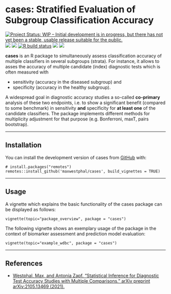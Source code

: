 <!-- README.md is generated from README.Rmd. Please edit that file -->

# cases: Stratified Evaluation of Subgroup Classification Accuracy

<!-- badges: start -->

[![Project Status: WIP – Initial development is in progress, but there
has not yet been a stable, usable release suitable for the
public.](https://www.repostatus.org/badges/latest/wip.svg)](https://www.repostatus.org/#wip)
[![](https://img.shields.io/badge/devel%20version-0.1.0.0000-blue.svg)](https://github.com/maxwestphal/cases)
[![](https://www.r-pkg.org/badges/version/cases?color=orange)](https://cran.r-project.org/package=cases)
[![R build
status](https://github.com/maxwestphal/cases/workflows/R-CMD-check/badge.svg)](https://github.com/maxwestphal/cases/actions)
[![](https://app.codecov.io/gh/maxwestphal/cases/branch/main/graph/badge.svg)](https://app.codecov.io/gh/maxwestphal/cases)
[![](https://img.shields.io/badge/preprint-arXiv-gold.svg)](https://arxiv.org/abs/2105.13469)
<!-- badges: end -->

**cases** is an R package to simultaneously assess classification
accuracy of multiple classifiers in several subgroups (strata). For
instance, it allows to asses the accuracy of multiple candidate (index)
diagnostic tests which is often measured with

-   sensitivity (accuracy in the diseased subgroup) and
-   specificity (accuracy in the healthy subgroup).

A widespread goal in diagnostic accuracy studies a so-called
**co-primary** analysis of these two endpoints, i.e. to show a
significant benefit (compared to some benchmark) in sensitivity **and**
specificity for **at least one** of the candidate classifiers. The
package implements different methods for multiplicity adjustment for
that purpose (e.g. Bonferroni, maxT, pairs bootstrap).

------------------------------------------------------------------------

## Installation

You can install the development version of cases from
[GitHub](https://github.com/) with:

    # install.packages("remotes")
    remotes::install_github('maxwestphal/cases', build_vignettes = TRUE)

------------------------------------------------------------------------

## Usage

A vignette which explains the basic functionality of the cases package
can be displayed as follows:

    vignette(topic="package_overview", package = "cases")

The following vignette shows an exemplary usage of the package in the
context of biomarker assessment and prediction model evaluation:

    vignette(topic="example_wdbc", package = "cases")

------------------------------------------------------------------------

## References

-   [Westphal, Max, and Antonia Zapf. “Statistical Inference for
    Diagnostic Test Accuracy Studies with Multiple Comparisons.” arXiv
    preprint arXiv:2105.13469 (2021).](https://arxiv.org/abs/2105.13469)
